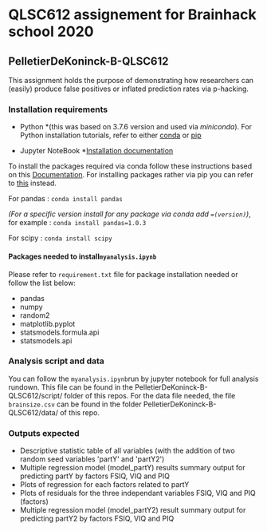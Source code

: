 # QLSC612 assignement for Brainhack school 2020

## PelletierDeKoninck-B-QLSC612

This assignment holds the purpose of demonstrating how researchers can (easily) produce false positives or inflated prediction rates via p-hacking.

### Installation requirements

* Python  *(this was based on 3.7.6 version and used via *miniconda*). For Python installation tutorials, refer to either [conda](https://docs.conda.io/projects/conda/en/latest/user-guide/install/index.html) or [pip](https://docs.python.org/3/using/index.html)

* Jupyter NoteBook *[Installation documentation](https://jupyter.org/install)

To install the packages required via conda follow these instructions based on this [Documentation](https://docs.anaconda.com/anaconda/user-guide/tasks/install-packages/). 
For installing packages rather via pip you can refer to [this](https://packaging.python.org/tutorials/installing-packages/) instead.

For pandas : ```conda install pandas``` 

*(For a specific version install for any package via conda add ```=(version)```)*, for example : ```conda install pandas=1.0.3 ``` 

For scipy :  ```conda install scipy```

#### Packages needed to install```myanalysis.ipynb```

Please refer to ```requirement.txt``` file for package installation needed or follow the list below: 

* pandas
* numpy
* random2
* matplotlib.pyplot
* statsmodels.formula.api
* statsmodels.api


### Analysis script and data

You can follow the ```myanalysis.ipynb```run by jupyter notebook for full analysis rundown. This file can be found in the PelletierDeKoninck-B-QLSC612/script/ folder of this repos. 
For the data file needed, the file ```brainsize.csv``` can be found in the folder PelletierDeKoninck-B-QLSC612/data/
of this repo. 

### Outputs expected

* Descriptive statistic table of all variables (with the addition of two random seed variables 'partY' and 'partY2')
* Multiple regression model (model_partY) results summary output for predicting partY by factors FSIQ, VIQ and PIQ
* Plots of regression for each factors related to partY
* Plots of residuals for the three independant variables FSIQ, VIQ and PIQ (factors)
* Multiple regression model (model_partY2) result summary output for predicting partY2 by factors FSIQ, VIQ and PIQ




